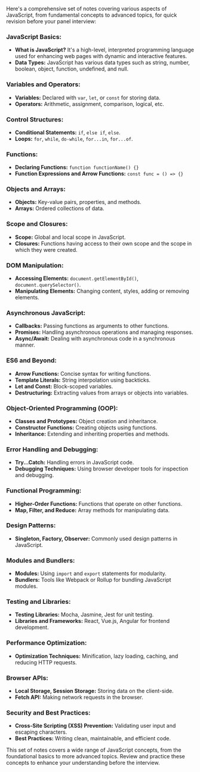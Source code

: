 Here's a comprehensive set of notes covering various aspects of JavaScript, from fundamental concepts to advanced topics, for quick revision before your panel interview:

### JavaScript Basics:

- **What is JavaScript?** It's a high-level, interpreted programming language used for enhancing web pages with dynamic and interactive features.
- **Data Types:** JavaScript has various data types such as string, number, boolean, object, function, undefined, and null.

### Variables and Operators:

- **Variables:** Declared with `var`, `let`, or `const` for storing data.
- **Operators:** Arithmetic, assignment, comparison, logical, etc.

### Control Structures:

- **Conditional Statements:** `if`, `else if`, `else`.
- **Loops:** `for`, `while`, `do-while`, `for...in`, `for...of`.

### Functions:

- **Declaring Functions:** `function functionName() {}`
- **Function Expressions and Arrow Functions:** `const func = () => {}`

### Objects and Arrays:

- **Objects:** Key-value pairs, properties, and methods.
- **Arrays:** Ordered collections of data.

### Scope and Closures:

- **Scope:** Global and local scope in JavaScript.
- **Closures:** Functions having access to their own scope and the scope in which they were created.

### DOM Manipulation:

- **Accessing Elements:** `document.getElementById()`, `document.querySelector()`.
- **Manipulating Elements:** Changing content, styles, adding or removing elements.

### Asynchronous JavaScript:

- **Callbacks:** Passing functions as arguments to other functions.
- **Promises:** Handling asynchronous operations and managing responses.
- **Async/Await:** Dealing with asynchronous code in a synchronous manner.

### ES6 and Beyond:

- **Arrow Functions:** Concise syntax for writing functions.
- **Template Literals:** String interpolation using backticks.
- **Let and Const:** Block-scoped variables.
- **Destructuring:** Extracting values from arrays or objects into variables.

### Object-Oriented Programming (OOP):

- **Classes and Prototypes:** Object creation and inheritance.
- **Constructor Functions:** Creating objects using functions.
- **Inheritance:** Extending and inheriting properties and methods.

### Error Handling and Debugging:

- **Try...Catch:** Handling errors in JavaScript code.
- **Debugging Techniques:** Using browser developer tools for inspection and debugging.

### Functional Programming:

- **Higher-Order Functions:** Functions that operate on other functions.
- **Map, Filter, and Reduce:** Array methods for manipulating data.

### Design Patterns:

- **Singleton, Factory, Observer:** Commonly used design patterns in JavaScript.

### Modules and Bundlers:

- **Modules:** Using `import` and `export` statements for modularity.
- **Bundlers:** Tools like Webpack or Rollup for bundling JavaScript modules.

### Testing and Libraries:

- **Testing Libraries:** Mocha, Jasmine, Jest for unit testing.
- **Libraries and Frameworks:** React, Vue.js, Angular for frontend development.

### Performance Optimization:

- **Optimization Techniques:** Minification, lazy loading, caching, and reducing HTTP requests.

### Browser APIs:

- **Local Storage, Session Storage:** Storing data on the client-side.
- **Fetch API:** Making network requests in the browser.

### Security and Best Practices:

- **Cross-Site Scripting (XSS) Prevention:** Validating user input and escaping characters.
- **Best Practices:** Writing clean, maintainable, and efficient code.

This set of notes covers a wide range of JavaScript concepts, from the foundational basics to more advanced topics. Review and practice these concepts to enhance your understanding before the interview.




